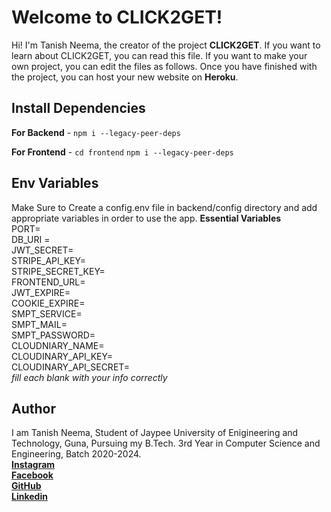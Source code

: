 # Welcome to CLICK2GET!

Hi! I'm Tanish Neema, the creator of the project **CLICK2GET**. If you want to learn about CLICK2GET, you can read this file. If you want to make your own project, you can edit the files as follows. Once you have finished with the project, you can host your new website on **Heroku**.

## Install Dependencies

**For Backend** - `npm i --legacy-peer-deps`

**For Frontend** - `cd frontend` `npm i --legacy-peer-deps`

## Env Variables

Make Sure to Create a config.env file in backend/config directory and add appropriate variables in order to use the app.
**Essential Variables**<br />
PORT=<br />
DB_URI =<br />
JWT_SECRET=<br />
STRIPE_API_KEY=<br />
STRIPE_SECRET_KEY=<br />
FRONTEND_URL=<br />
JWT_EXPIRE=<br />
COOKIE_EXPIRE=<br />
SMPT_SERVICE=<br />
SMPT_MAIL=<br />
SMPT_PASSWORD=<br />
CLOUDNIARY_NAME=<br />
CLOUDINARY_API_KEY=<br />
CLOUDINARY_API_SECRET=<br />
_fill each blank with your info correctly_

## Author

I am Tanish Neema, Student of Jaypee University of Enigineering and Technology, Guna, Pursuing my B.Tech. 3rd Year in Computer Science and Engineering, Batch 2020-2024.<br />
[**Instagram**](https://instagram.com/tanish_neema?igshid=NDk5N2NlZjQ=)<br />
[**Facebook**](https://www.facebook.com/tan.neema/)<br />
[**GitHub**](https://github.com/tanishneema)<br />
[**Linkedin**](https://www.linkedin.com/in/tanish-neema/)
